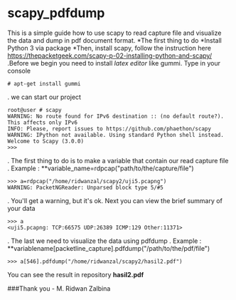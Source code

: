 # scapy_pdfdump
This is a simple guide how to use scapy to read capture file and visualize the data and dump in pdf document format.
*The first thing to do
*Install Python 3 via package
*Then, install scapy, follow the instruction here https://thepacketgeek.com/scapy-p-02-installing-python-and-scapy/
.Before we begin you need to install *latex editor* like gummi. Type in your console    
```
# apt-get install gummi
```
. we can start our project
```
root@user # scapy
WARNING: No route found for IPv6 destination :: (no default route?). This affects only IPv6
INFO: Please, report issues to https://github.com/phaethon/scapy
WARNING: IPython not available. Using standard Python shell instead.
Welcome to Scapy (3.0.0)
>>> 
```
. The first thing to do is to make a variable that contain our read capture file 
. Example : **variable_name=rdpcap("path/to/the/capture/file")
```
>>> a=rdpcap("/home/ridwanzal/scapy2/uji5.pcapng")
WARNING: PacketNGReader: Unparsed block type 5/#5
```
. You'll get a warning, but it's ok. Next you can view the brief summary of your data
```
>>> a
<uji5.pcapng: TCP:66575 UDP:26389 ICMP:129 Other:11371>
```
. The last we need to visualize the data using pdfdump 
. Example : **variablename[packetline_capture].pdfdump("/path/to/the/pdf/file")
```
>>> a[546].pdfdump("/home/ridwanzal/scapy2/hasil2.pdf")
```

You can see the result in repository **hasil2.pdf**


###Thank you - M. Ridwan Zalbina

